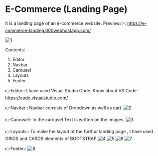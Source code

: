 # E-Commerce (Landing Page)
It is a landing page of an e-commerce website.
Preview👉:
https://e-commerce-landing.000webhostapp.com/

![1](https://user-images.githubusercontent.com/68187500/117779586-71264180-b25c-11eb-9230-b66e24d2e97d.jpg)

Contents:
1. Editor
2. Navbar
3. Carousel
4. Layouts
5. Footer

👉Editor::
I have used Visual Studio Code. Know about VS Code- https://code.visualstudio.com/

👉Navbar::
Navbar consists of Dropdown as well as cart.
![2](https://user-images.githubusercontent.com/68187500/117780618-6d46ef00-b25d-11eb-81b8-3add3436a2cc.jpg)

👉Carousel::
In the carousel Text is written on the images.
![3](https://user-images.githubusercontent.com/68187500/117781016-cdd62c00-b25d-11eb-89e9-094d0c028cf2.jpg)

👉Layouts::
To make the layout of the furthur landing page , I have used GRIDS and CARDS elements of BOOTSTRAP
![4](https://user-images.githubusercontent.com/68187500/117781400-3de4b200-b25e-11eb-8236-96bf61d0d815.jpg)
![5](https://user-images.githubusercontent.com/68187500/117781407-3f15df00-b25e-11eb-9951-5b55ddb2d4e4.jpg)
![6](https://user-images.githubusercontent.com/68187500/117781413-40dfa280-b25e-11eb-88c3-7258a0799bb6.jpg)
![7](https://user-images.githubusercontent.com/68187500/117781417-4210cf80-b25e-11eb-863e-c2fbfd6de0ac.jpg)

👉Footer::
![8](https://user-images.githubusercontent.com/68187500/117781489-5785f980-b25e-11eb-9d68-a3c223d4a18e.jpg)




